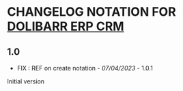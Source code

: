 # CHANGELOG NOTATION FOR [DOLIBARR ERP CRM](https://www.dolibarr.org)

## 1.0

- FIX : REF on create notation - *07/04/2023* - 1.0.1

Initial version


